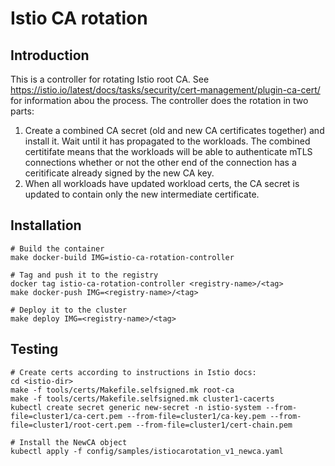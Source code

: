 # Istio CA rotation

## Introduction

This is a controller for rotating Istio root CA. See https://istio.io/latest/docs/tasks/security/cert-management/plugin-ca-cert/ for information abou the process. The controller does the rotation in two parts:

  1. Create a combined CA secret (old and new CA certificates together) and install it. Wait until it has propagated to the workloads. The combined certitifate means that the workloads will be able to authenticate mTLS connections whether or not the other end of the connection has a ceritificate already signed by the new CA key.
  2. When all workloads have updated workload certs, the CA secret is updated to contain only the new intermediate certificate.

## Installation

    # Build the container
    make docker-build IMG=istio-ca-rotation-controller
    
    # Tag and push it to the registry
    docker tag istio-ca-rotation-controller <registry-name>/<tag>
    make docker-push IMG=<registry-name>/<tag>
    
    # Deploy it to the cluster
    make deploy IMG=<registry-name>/<tag>

## Testing

    # Create certs according to instructions in Istio docs:
    cd <istio-dir>
    make -f tools/certs/Makefile.selfsigned.mk root-ca
    make -f tools/certs/Makefile.selfsigned.mk cluster1-cacerts
    kubectl create secret generic new-secret -n istio-system --from-file=cluster1/ca-cert.pem --from-file=cluster1/ca-key.pem --from-file=cluster1/root-cert.pem --from-file=cluster1/cert-chain.pem
    
    # Install the NewCA object
    kubectl apply -f config/samples/istiocarotation_v1_newca.yaml
